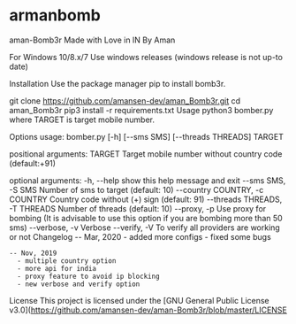 # armanbomb
aman-Bomb3r
Made with Love in IN By Aman

For Windows 10/8.x/7
Use windows releases (windows release is not up-to date)

Installation
Use the package manager pip to install bomb3r.

git clone https://github.com/amansen-dev/aman_Bomb3r.git
cd aman_Bomb3r
pip3 install -r requirements.txt
Usage
python3 bomber.py <TARGET>
where TARGET is target mobile number.

Options
usage: bomber.py [-h] [--sms SMS] [--threads THREADS] TARGET

positional arguments:
  TARGET                    Target mobile number without country code (default:+91)

optional arguments:
  -h, --help                show this help message and exit
  --sms SMS, -S SMS         Number of sms to target (default: 10)
  --country COUNTRY, -c COUNTRY
                        Country code without (+) sign (default: 91)
  --threads THREADS, -T THREADS
                            Number of threads (default: 10)
  --proxy, -p           Use proxy for bombing (It is advisable to use this
                          option if you are bombing more than 50 sms)
  --verbose, -v         Verbose
  --verify, -V          To verify all providers are working or not
Changelog
    -- Mar, 2020
      - added more configs
      - fixed some bugs
      
    -- Nov, 2019
      - multiple country option
      - more api for india
      - proxy feature to avoid ip blocking
      - new verbose and verify option
License
This project is licensed under the [GNU General Public License v3.0](https://github.com/amansen-dev/aman-Bomb3r/blob/master/LICENSE
